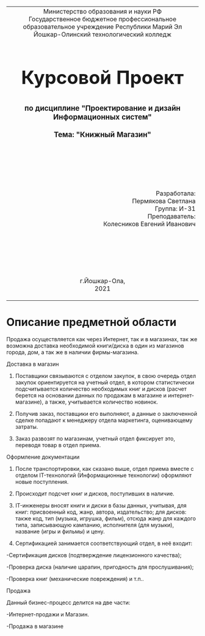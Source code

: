 <table style="width: 100%;">
  <tr>
    <td style="text-align: center; border: none;">
    Министерство образования и науки РФ<br>
Государственное бюджетное профессиональное образовательное учреждение Республики Марий Эл<br>
Йошкар-Олинский технологический колледж
</td>
  </tr>
  <tr>
    <td style="text-align: center; border: none; height: 15em;">
    <h2 style="font-size:3em;">Курсовой Проект</h2>
      <h3>по дисциплине "Проектирование и дизайн Информационных систем"<br><br> Тема:<b> "Книжный Магазин"<b> </h3></td>
  </tr>
  <tr>
    <br><br><td style="text-align: right; border: none; height: 20em;">
      Разработала:<br/>
      Пермякова Светлана<br>
      Группа: И-31<br>
      Преподаватель:<br>
      Колесников Евгений Иванович
    </td>
  </tr>
  <tr>
    <td style="text-align: center; border: none; height: 5em;">
    г.Йошкар-Ола,<br> 2021</td>
  </tr>
</table>
<div style="page-break-after: always;"></div>

# Описание предметной области
Продажа осуществляется как через Интернет, так и в магазинах, так же возможна доставка необходимой книги/диска в один из магазинов города, дом, а так же в наличии фирмы-магазина.

 Доставка в магазин

1. Поставщики связываются с отделом закупок, в свою очередь отдел закупок ориентируется на учетный отдел, в котором статистически подсчитывается количество необходимых книг и дисков (расчет берется на основании данных по продажам в магазине и интернет-магазине), а также, учитывается количество новинок.

2. Получив заказ, поставщики его выполняют, а данные о заключенной сделке попадают к менеджеру отдела маркетинга, оценивающему затраты.

3. Заказ развозят по магазинам, учетный отдел фиксирует это, переводя товар в отдел приема.

 Оформление документации


1. После транспортировки, как сказано выше, отдел приема вместе с отделом IT-технологий (Информационные технологии) оформляют новые поступления.

2. Происходит подсчет книг и дисков, поступивших в наличие.

3. IT-инженеры вносят книги и диски в базы данных, учитывая, для книг: присвоенный код, жанр, автора, издательство; для дисков: также код, тип (музыка, игрушка, фильм), отсюда жанр для каждого типа, записывающую кампанию, исполнителя (для музыки), название (игры и фильмы) и цену.

4. Сертификацией занимается соответствующий отдел, в неё входит:

-Сертификация дисков (подтверждение лицензионного качества);

-Проверка диска (наличие царапин, пригодность для прослушивания);

-Проверка книг (механические повреждения) и т.п..

Продажа

Данный бизнес-процесс делится на две части:

-Интернет-продажи и Магазин.

-Продажа в магазине